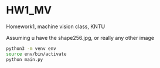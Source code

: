 # HW1_MV
Homework1, machine vision class, KNTU


Assuming u have the shape256.jpg, or really any other image

```bash
python3 -m venv env
source env/bin/activate
python main.py
```